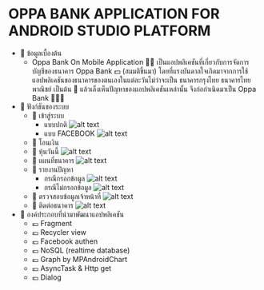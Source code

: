 # OPPA BANK APPLICATION FOR ANDROID STUDIO PLATFORM

* 🏧 ข้อมูลเบื้องต้น
  * Oppa Bank On Mobile Application 📱💸 เป็นแอปพลิเคชันที่เกี่ยวกับการจัดการบัญชีของธนาคาร Oppa Bank 💵 (สมมติขึ้นมา)
โดยที่แรงบันดาลใจเกิดมาจากการใช้แอปพลิเคชันของธนาคารของตนเองในแต่ละวันไม่ว่าจะเป็น ธนาคารกรุงไทย ธนาคารไทยพาณิชย์ เป็นต้น 📳
แล้วเล็งเห็นปัญหาของแอปพลิเคชันเหล่านั้น จึงก่อกำเนิดมาเป็น Oppa Bank 👨🏻‍💻
* 🏧 ฟังก์ชันของระบบ
	* 💸 เข้าสู่ระบบ
		* แบบปกติ
		![alt text](https://cdn.bpicc.com/2020/03/18/-Des.png)
		* แบบ FACEBOOK
		![alt text](https://cdn.bpicc.com/2020/03/18/-Facebook-Des.png)
	* 💸 โอนเงิน
	* 💸 หุ้นวันนี้
		![alt text](https://cdn.bpicc.com/2020/03/18/-Des162b554f89d089f4.png)
	* 💸 แผนที่ธนาคาร
		![alt text](https://cdn.bpicc.com/2020/03/18/-Des4c971b76556d013d.png)
	* 💸 รายงานปัญหา
		* กรณีกรอกข้อมูล
		![alt text](https://cdn.bpicc.com/2020/03/18/-Desb6c6fb4948befdc3.png)
		* กรณีไม่กรอกข้อมูล
		![alt text](https://cdn.bpicc.com/2020/03/18/-Des2532c8bdab92f7a6.png)
	* 💸 ตรวจสอบข้อมูลเจ้าหน้าที่
		![alt text](https://cdn.bpicc.com/2020/03/18/-Desa8ee296a36645559.png)
	* 💸 ติดต่อธนาคาร
		![alt text](https://cdn.bpicc.com/2020/03/18/-Desdb68c6c817c323e2.png)
* 🏧 องค์ประกอบที่นำมาพัฒนาแอปพลิเคชัน
	* 💶 Fragment
	* 💶 Recycler view
	* 💶 Facebook authen
	* 💶 NoSQL (realtime database)
	* 💶 Graph by MPAndroidChart
	* 💶 AsyncTask & Http get
	* 💶 Dialog
